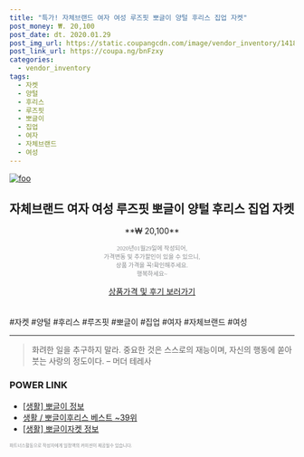 ```yaml
--- 
title: "특가! 자체브랜드 여자 여성 루즈핏 뽀글이 양털 후리스 집업 자켓" 
post_money: ₩. 20,100 
post_date: dt. 2020.01.29 
post_img_url: https://static.coupangcdn.com/image/vendor_inventory/1418/dee5a9465d8cdd5074ad820fc852adde38376ea386e34aecaa0a93650247.jpg 
post_link_url: https://coupa.ng/bnFzxy 
categories: 
  - vendor_inventory 
tags: 
  - 자켓 
  - 양털 
  - 후리스 
  - 루즈핏 
  - 뽀글이 
  - 집업 
  - 여자 
  - 자체브랜드 
  - 여성 
--- 
```

[![foo](https://static.coupangcdn.com/image/vendor_inventory/1418/dee5a9465d8cdd5074ad820fc852adde38376ea386e34aecaa0a93650247.jpg)](https://coupa.ng/bnFzxy) 

## 자체브랜드 여자 여성 루즈핏 뽀글이 양털 후리스 집업 자켓 
<p style="text-align: center;">**₩ 20,100**</p> 
<p style="text-align: center;"><span style="color: #898c8f; font-family: Georgia,Times,serif; font-size: 0.75em;">2020년01월29일에 작성되어, <br>가격변동 및 추가할인이 있을 수 있으니,<br> 상품 가격을 꼭!확인해주세요.<br>행복하세요~</span> 
</p>	 
<div markdown="0" style="text-align: center;"><a href="https://coupa.ng/bnFzxy" class="btn btn--success">상품가격 및 후기 보러가기</a></div> 
<br><br> 
  #자켓 #양털 #후리스 #루즈핏 #뽀글이 #집업 #여자 #자체브랜드 #여성 
<hr> 

> 화려한 일을 추구하지 말라. 중요한 것은 스스로의 재능이며, 자신의 행동에 쏟아 붓는 사랑의 정도이다. – 머더 테레사 


### POWER LINK

* <a href="https://blog.naver.com/santokki14/221768431297" target="_blank"> [생활] 뽀글이 정보 </a>
* <a href="https://blog.naver.com/santokki14/221788371407" target="_blank">생활 / 뽀글이후리스 베스트 ~39위</a>
* <a href="https://blog.naver.com/fash111/221767786953" target="_blank"> [생활] 뽀글이자켓 정보 </a>

<span style="color: #898c8f; font-family: Georgia,Times,serif; font-size: 0.55em;">파트너스활동으로 작성자에게 일정액의 커미션이 제공될수 있습니다.</span> 
